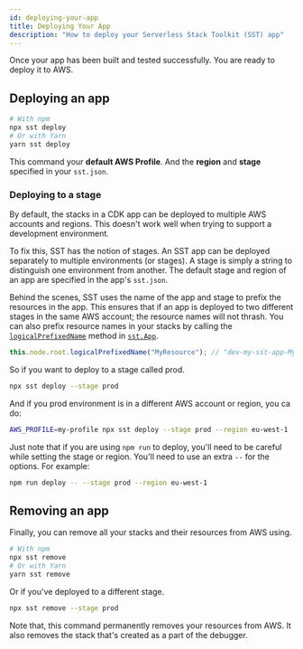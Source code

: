 ```yaml
---
id: deploying-your-app
title: Deploying Your App
description: "How to deploy your Serverless Stack Toolkit (SST) app"
---
```


Once your app has been built and tested successfully. You are ready to deploy it to AWS.

## Deploying an app

```bash
# With npm
npx sst deploy
# Or with Yarn
yarn sst deploy
```

This command your **default AWS Profile**. And the **region** and **stage** specified in your `sst.json`.

### Deploying to a stage

By default, the stacks in a CDK app can be deployed to multiple AWS accounts and regions. This doesn't work well when trying to support a development environment.

To fix this, SST has the notion of stages. An SST app can be deployed separately to multiple environments (or stages). A stage is simply a string to distinguish one environment from another. The default stage and region of an app are specified in the app's `sst.json`.

Behind the scenes, SST uses the name of the app and stage to prefix the resources in the app. This ensures that if an app is deployed to two different stages in the same AWS account; the resource names will not thrash. You can also prefix resource names in your stacks by calling the [`logicalPrefixedName`](constructs/app.md#logicalprefixedname) method in [`sst.App`](constructs/app.md).

```js
this.node.root.logicalPrefixedName("MyResource"); // "dev-my-sst-app-MyResource"
```

So if you want to deploy to a stage called prod.

```bash
npx sst deploy --stage prod
```

And if you prod environment is in a different AWS account or region, you ca do:

```bash
AWS_PROFILE=my-profile npx sst deploy --stage prod --region eu-west-1
```

Just note that if you are using `npm run` to deploy, you'll need to be careful while setting the stage or region. You'll need to use an extra `--` for the options. For example:

```bash
npm run deploy -- --stage prod --region eu-west-1
```

## Removing an app

Finally, you can remove all your stacks and their resources from AWS using.

```bash
# With npm
npx sst remove
# Or with Yarn
yarn sst remove
```

Or if you've deployed to a different stage.

```bash
npx sst remove --stage prod
```

Note that, this command permanently removes your resources from AWS. It also removes the stack that's created as a part of the debugger.
